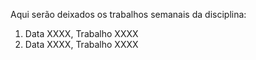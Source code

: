 Aqui serão deixados os trabalhos semanais da disciplina:

1. Data XXXX, Trabalho XXXX
2. Data XXXX, Trabalho XXXX
